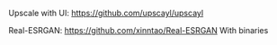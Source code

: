 Upscale with UI: https://github.com/upscayl/upscayl

Real-ESRGAN: https://github.com/xinntao/Real-ESRGAN With binaries